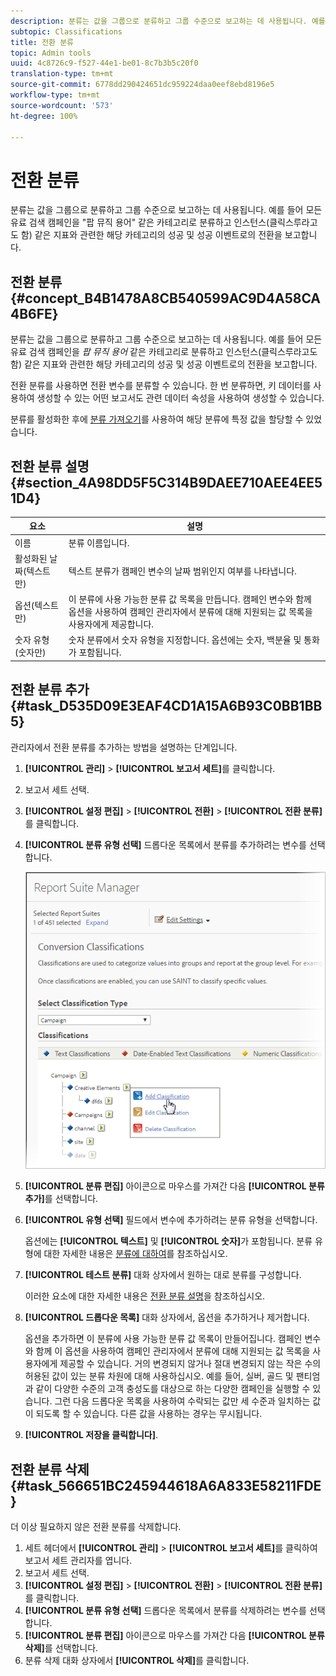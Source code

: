 ```yaml
---
description: 분류는 값을 그룹으로 분류하고 그룹 수준으로 보고하는 데 사용됩니다. 예를 들어 모든 유료 검색 캠페인을 "팝 뮤직 용어" 같은 카테고리로 분류하고 인스턴스(클릭스루라고도 함) 같은 지표와 관련한 해당 카테고리의 성공 및 성공 이벤트로의 전환을 보고합니다.
subtopic: Classifications
title: 전환 분류
topic: Admin tools
uuid: 4c8726c9-f527-44e1-be01-8c7b3b5c20f0
translation-type: tm+mt
source-git-commit: 6778dd290424651dc959224daa0eef8ebd8196e5
workflow-type: tm+mt
source-wordcount: '573'
ht-degree: 100%

---
```



# 전환 분류

분류는 값을 그룹으로 분류하고 그룹 수준으로 보고하는 데 사용됩니다. 예를 들어 모든 유료 검색 캠페인을 &quot;팝 뮤직 용어&quot; 같은 카테고리로 분류하고 인스턴스(클릭스루라고도 함) 같은 지표와 관련한 해당 카테고리의 성공 및 성공 이벤트로의 전환을 보고합니다.

## 전환 분류 {#concept_B4B1478A8CB540599AC9D4A58CA4B6FE}

분류는 값을 그룹으로 분류하고 그룹 수준으로 보고하는 데 사용됩니다. 예를 들어 모든 유료 검색 캠페인을 *팝 뮤직 용어* 같은 카테고리로 분류하고 인스턴스(클릭스루라고도 함) 같은 지표와 관련한 해당 카테고리의 성공 및 성공 이벤트로의 전환을 보고합니다.

전환 분류를 사용하면 전환 변수를 분류할 수 있습니다. 한 번 분류하면, 키 데이터를 사용하여 생성할 수 있는 어떤 보고서도 관련 데이터 속성을 사용하여 생성할 수 있습니다.

분류를 활성화한 후에 [분류 가져오기](/help/components/classifications/c-classifications-importer/c-working-with-saint.md)를 사용하여 해당 분류에 특정 값을 할당할 수 있었습니다.

## 전환 분류 설명 {#section_4A98DD5F5C314B9DAEE710AEE4EE51D4}

<table id="table_0B72C485467348E2A34BF913441F4AF5"> 
 <thead> 
  <tr> 
   <th colname="col1" class="entry"> 요소 </th> 
   <th colname="col2" class="entry"> 설명 </th> 
  </tr> 
 </thead>
 <tbody> 
  <tr> 
   <td colname="col1"> <span class="wintitle"> 이름 </span> </td> 
   <td colname="col2"> 분류 이름입니다. </td> 
  </tr> 
  <tr> 
   <td colname="col1"> <span class="wintitle"> 활성화된 날짜(텍스트만)</span> </td> 
   <td colname="col2"> <p>텍스트 분류가 캠페인 변수의 날짜 범위인지 여부를 나타냅니다. </p> </td> 
  </tr> 
  <tr> 
   <td colname="col1"> <span class="wintitle"> 옵션(텍스트만)</span> </td> 
   <td colname="col2">이 분류에 사용 가능한 분류 값 목록을 만듭니다. 캠페인 변수와 함께 <span class="wintitle">옵션</span>을 사용하여 <span class="wintitle">캠페인 관리자</span>에서 분류에 대해 지원되는 값 목록을 사용자에게 제공합니다. </td> 
  </tr> 
  <tr> 
   <td colname="col1"> <span class="wintitle"> 숫자 유형(숫자만)</span> </td> 
   <td colname="col2">숫자 분류에서 숫자 유형을 지정합니다. 옵션에는 <span class="wintitle">숫자</span>, <span class="wintitle">백분율</span> 및 <span class="wintitle">통화</span>가 포함됩니다. </td> 
  </tr> 
 </tbody> 
</table>

## 전환 분류 추가 {#task_D535D09E3EAF4CD1A15A6B93C0BB1BB5}

<!-- 

t_classification_conversion.xml

 -->

관리자에서 전환 분류를 추가하는 방법을 설명하는 단계입니다.

1. **[!UICONTROL 관리]** > **[!UICONTROL 보고서 세트]**&#x200B;를 클릭합니다.
1. 보고서 세트 선택.
1. **[!UICONTROL 설정 편집]** > **[!UICONTROL 전환]** > **[!UICONTROL 전환 분류]**&#x200B;를 클릭합니다.
1. **[!UICONTROL 분류 유형 선택]** 드롭다운 목록에서 분류를 추가하려는 변수를 선택합니다.

   ![단계 정보](assets/sub_class_create.png)

1. **[!UICONTROL 분류 편집]** 아이콘으로 마우스를 가져간 다음 **[!UICONTROL 분류 추가]**&#x200B;를 선택합니다.
1. **[!UICONTROL 유형 선택]** 필드에서 변수에 추가하려는 분류 유형을 선택합니다.

   옵션에는 **[!UICONTROL 텍스트]** 및 **[!UICONTROL 숫자]**&#x200B;가 포함됩니다. 분류 유형에 대한 자세한 내용은 [분류에 대하여](/help/components/classifications/c-classifications.md)를 참조하십시오.
1. **[!UICONTROL 테스트 분류]** 대화 상자에서 원하는 대로 분류를 구성합니다.

   이러한 요소에 대한 자세한 내용은 [전환 분류 설명](/help/components/classifications/conversion-classifications.md#section_4A98DD5F5C314B9DAEE710AEE4EE51D4)을 참조하십시오.

1. **[!UICONTROL 드롭다운 목록]** 대화 상자에서, 옵션을 추가하거나 제거합니다.

   옵션을 추가하면 이 분류에 사용 가능한 분류 값 목록이 만들어집니다. 캠페인 변수와 함께 이 옵션을 사용하여 캠페인 관리자에서 분류에 대해 지원되는 값 목록을 사용자에게 제공할 수 있습니다. 거의 변경되지 않거나 절대 변경되지 않는 작은 수의 허용된 값이 있는 분류 차원에 대해 사용하십시오. 예를 들어, 실버, 골드 및 팬티엄과 같이 다양한 수준의 고객 충성도를 대상으로 하는 다양한 캠페인을 실행할 수 있습니다. 그런 다음 드롭다운 목록을 사용하여 수락되는 값만 세 수준과 일치하는 값이 되도록 할 수 있습니다. 다른 값을 사용하는 경우는 무시됩니다.
1. **[!UICONTROL 저장을 클릭합니다]**.

## 전환 분류 삭제 {#task_566651BC245944618A6A833E58211FDE}

<!-- 

t_classification_delete_conversion.xml

 -->

더 이상 필요하지 않은 전환 분류를 삭제합니다.

1. 세트 헤더에서 **[!UICONTROL 관리]** > **[!UICONTROL 보고서 세트]**&#x200B;를 클릭하여 보고서 세트 관리자를 엽니다.
1. 보고서 세트 선택.
1. **[!UICONTROL 설정 편집]** > **[!UICONTROL 전환]** > **[!UICONTROL 전환 분류]**&#x200B;를 클릭합니다.
1. **[!UICONTROL 분류 유형 선택]** 드롭다운 목록에서 분류를 삭제하려는 변수를 선택합니다.
1. **[!UICONTROL 분류 편집]** 아이콘으로 마우스를 가져간 다음 **[!UICONTROL 분류 삭제]**&#x200B;를 선택합니다.
1. 분류 삭제 대화 상자에서 **[!UICONTROL 삭제]**&#x200B;를 클릭합니다.
